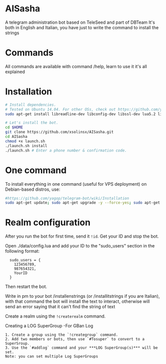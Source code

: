 # AISasha

A telegram administration bot based on TeleSeed and part of DBTeam
It's both in English and Italian, you have just to write the command to install the strings

# Commands

All commands are available with command /help, learn to use it it's all explained

# Installation

```sh
# Install dependencies.
# Tested on Ubuntu 14.04. For other OSs, check out https://github.com/yagop/telegram-bot/wiki/Installation
sudo apt-get install libreadline-dev libconfig-dev libssl-dev lua5.2 liblua5.2-dev lua-socket lua-sec lua-expat libevent-dev make unzip git redis-server autoconf g++ libjansson-dev libpython-dev expat libexpat1-dev

# Let's install the bot.
cd $HOME
git clone https://github.com/xsolinsx/AISasha.git
cd AISasha
chmod +x launch.sh
./launch.sh install
./launch.sh # Enter a phone number & confirmation code.
```
# One command
To install everything in one command (useful for VPS deployment) on Debian-based distros, use:
```sh
#https://github.com/yagop/telegram-bot/wiki/Installation
sudo apt-get update; sudo apt-get upgrade -y --force-yes; sudo apt-get dist-upgrade -y --force-yes; sudo apt-get install libreadline-dev libconfig-dev libssl-dev lua5.2 liblua5.2-dev lua-socket lua-sec lua-expat libevent-dev libjansson* libpython-dev make unzip git redis-server g++ autoconf -y --force-yes && git clone https://github.com/xsolinsx/AISasha.git && cd AISasha && chmod +x launch.sh && ./launch.sh install && ./launch.sh
```

# Realm configuration

After you run the bot for first time, send it `!id`. Get your ID and stop the bot.

Open ./data/config.lua and add your ID to the "sudo_users" section in the following format:
```
  sudo_users = {
    123456789,
    987654321,
    YourID
  }
```
Then restart the bot.

Write in pm to your bot /installenstrings (or /installitstrings if you are Italian), with that command the bot will install the text to interact, otherwise will send an error saying that it can't find the string of text

Create a realm using the `!createrealm` command.

Creating a LOG SuperGroup
	-For GBan Log

	1. Create a group using the `!creategroup` command.
	2. Add two members or bots, then use `#Tosuper` to convert to a SuperSroup.
	3. Use the `#addlog` command and your ***LOG SuperGroup(s)*** will be set.
	Note: you can set multiple Log SuperGroups
